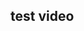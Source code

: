 <!--
 * @Author: wayne
 * @LastEditors: wayne
 * @email: linzhihui@szarobots.com
 * @Date: 2022-05-26 16:26:56
 * @LastEditTime: 2022-05-26 16:27:01
 * @Description: 
-->
## test video